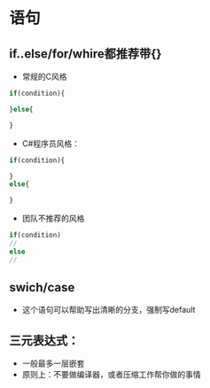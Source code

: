 # 语句

## if..else/for/whire都推荐带{}
+ 常规的C风格
```javascript
if(condition){

}else{

}
```

+ C#程序员风格：
```javascript
if(condition){

}
else{

}
```

+ 团队不推荐的风格
```javascript
if(condition)
//
else
//
```

## swich/case
+ 这个语句可以帮助写出清晰的分支，强制写default

## 三元表达式：
+ 一般最多一层嵌套
+ 原则上：不要做编译器，或者压缩工作帮你做的事情
